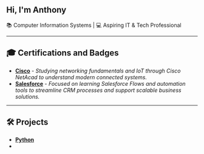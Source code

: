 ## Hi, I'm Anthony 
📚 Computer Information Systems | 💻 Aspiring IT & Tech Professional

---
<h2>🎓 Certifications and Badges</h2>

- [**Cisco**](https://github.com/Deleon-Anthony/cisco) - *Studying networking fundamentals and IoT through Cisco NetAcad to understand modern connected systems.*
- [**Salesforce**](https://github.com/Deleon-Anthony/salesforce) - *Focused on learning Salesforce Flows and automation tools to streamline CRM processes and support scalable business solutions.*


---
<h2> 🛠️ Projects</h2>

- [**Python**](https://github.com/Deleon-Anthony/python)
- 



<!--
**Deleon-Anthony/Deleon-Anthony** is a ✨ _special_ ✨ repository because its `README.md` (this file) appears on your GitHub profile.

Here are some ideas to get you started:

- 🔭 I’m currently working on ...
- 🌱 I’m currently learning ...
- 👯 I’m looking to collaborate on ...
- 🤔 I’m looking for help with ...
- 💬 Ask me about ...
- 📫 How to reach me: ...
- 😄 Pronouns: ...
- ⚡ Fun fact: ...
-->
